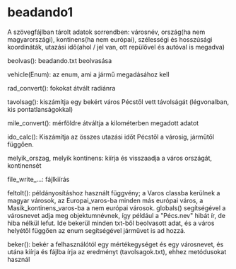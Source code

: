 # beadando1
A szövegfájlban tárolt adatok sorrendben: városnév, ország(ha nem magyarországi), kontinens(ha nem európai), szélességi és hosszúsági koordináták, utazási idő(ahol / jel van,
ott repülővel és autóval is megadva)

beolvas(): beadando.txt beolvasása

vehicle(Enum): az enum, ami a jármű megadásához kell

rad_convert(): fokokat átvált radiánra

tavolsag(): kiszámítja egy bekért város Pécstől vett távolságát (légvonalban, kis pontatlanságokkal)

mile_convert(): mérföldre átváltja a kilométerben megadott adatot

ido_calc(): Kiszámítja az összes utazási időt Pécstől a városig, járműtől függően.

melyik_orszag, melyik kontinens: kiírja és visszaadja a város országát, kontinensét

file_write_...: fájlkiírás

feltolt(): példányosításhoz használt függvény; a Varos classba kerülnek a magyar városok, az Europai_varos-ba minden más európai város, a Masik_kontinens_varos-ba a nem európai városok. globals() segítségével a városnevet adja meg objektumnévnek, így például a "Pécs.nev" hibát ír, de hiba nélkül lefut. Ide bekerül minden txt-ből beolvasott adat, és a város helyétől függően az enum segítségével járművet is ad hozzá.

beker(): bekér a felhasználótól egy mértékegységet és egy városnevet, és utána kiírja és fájlba írja az eredményt (tavolsagok.txt), ehhez metódusokat használ
